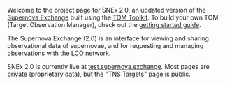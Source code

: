 Welcome to the project page for SNEx 2.0, an updated version of the [Supernova Exchange](https://supernova.exchange) built using the [TOM Toolkit](https://tomtoolkit.github.io/). To build your own TOM (Target Observation Manager), check out the [getting started guide](https://tomtoolkit.github.io/docs/getting_started).

The Supernova Exchange (2.0) is an interface for viewing and sharing observational
data of supernovae, and for requesting and managing observations
with the [LCO](https://lco.global/) network.

SNEx 2.0 is currently live at [test.supernova.exchange](https://test.supernova.exchange/). Most pages are private (proprietary data), but the "TNS Targets" page is public.
